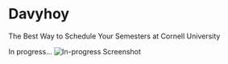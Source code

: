 # Davyhoy
The Best Way to Schedule Your Semesters at Cornell University

In progress...
![In-progress Screenshot](https://raw.githubusercontent.com/pastachan/davyhoy/master/screenshot.png)